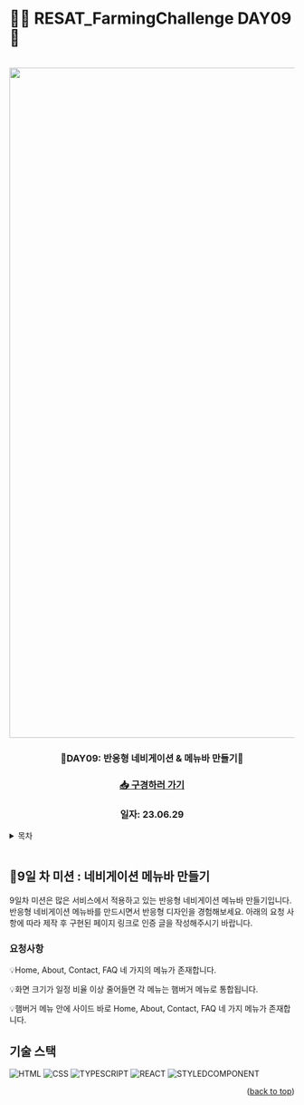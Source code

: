 # 👩‍🌾 RESAT_FarmingChallenge DAY09 🌾

<a name="readme-top"></a>

<!-- PROJECT LOGO -->

<br />

<div align="center">
  <a href="https://github.com/github_username/repo_name">
    <div width = "80" height="80">
        <img width="1183" alt="image" src="https://github.com/blcklamb/RESAT_FarmingChallenge/assets/92101831/d60d4387-997e-4af5-8ae5-548a3a8806fb">
    </div>

  </a>
<h3 align="center">🌱DAY09: 반응형 네비게이션 & 메뉴바 만들기🌱</h3>
<h3><a href="https://resat-farming-challenge-clone-page.vercel.app/">📥 구경하러 가기</a></h3>
<h3 align="center">일자: 23.06.29</h3>
</div>

<!-- TABLE OF CONTENTS -->
<details>
  <summary>목차</summary>
  <ol>
    <li><a href="#프로젝트에-대해">🌱프로젝트에 대해</a></li>
    <li><a href="#기술-스택">기술 스택</a></li>
    <li><a href="#roadmap">Roadmap</a></li>
  </ol>
</details>
<br/>

<!-- ABOUT THE PROJECT -->

## 📌9일 차 미션 : 네비게이션 메뉴바 만들기

9일차 미션은 많은 서비스에서 적용하고 있는 반응형 네비게이션 메뉴바 만들기입니다. 반응형 네비게이션 메뉴바를 만드시면서 반응형 디자인을 경험해보세요.
아래의 요청 사항에 따라 제작 후 구현된 페이지 링크로 인증 글을 작성해주시기 바랍니다.

### 요청사항

💡Home, About, Contact, FAQ 네 가지의 메뉴가 존재합니다.

💡화면 크기가 일정 비율 이상 줄어들면 각 메뉴는 햄버거 메뉴로 통합됩니다.

💡햄버거 메뉴 안에 사이드 바로 Home, About, Contact, FAQ 네 가지 메뉴가 존재합니다.

## 기술 스택

![HTML][html-shield]
![CSS][css-shield]
![TYPESCRIPT][typescript-shield]
![REACT][react-shield]
![STYLEDCOMPONENT][styledcomponents-shield]

<p align="right">(<a href="#readme-top">back to top</a>)</p>

<!-- ROADMAP -->

<!-- ## 개선 사항 -->

<!-- MARKDOWN LINKS & IMAGES -->

[html-shield]: https://img.shields.io/badge/html5-E34F26?style=for-the-badge&logo=html5&logoColor=white
[css-shield]: https://img.shields.io/badge/css3-1572B6?style=for-the-badge&logo=css3&logoColor=white
[typescript-shield]: https://img.shields.io/badge/typescript-3178C6?style=for-the-badge&logo=typescript&logoColor=black
[react-shield]: https://img.shields.io/badge/react-61DAFB?style=for-the-badge&logo=react&logoColor=white
[styledcomponents-shield]: https://img.shields.io/badge/styledcomponents-DB7093?style=for-the-badge&logo=styledcomponents&logoColor=white
